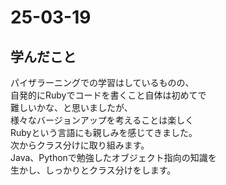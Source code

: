 # 25-03-19
## 学んだこと

パイザラーニングでの学習はしているものの、  
自発的にRubyでコードを書くこと自体は初めてで  
難しいかな、と思いましたが、  
様々なバージョンアップを考えることは楽しく  
Rubyという言語にも親しみを感じてきました。  
次からクラス分けに取り組みます。  
Java、Pythonで勉強したオブジェクト指向の知識を  
生かし、しっかりとクラス分けをします。
